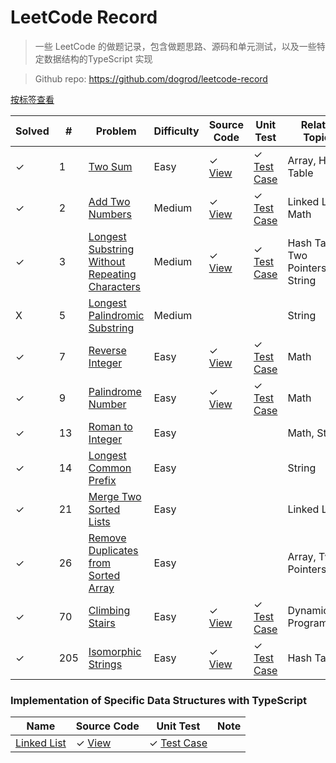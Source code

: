 # LeetCode Record

> 一些 LeetCode 的做题记录，包含做题思路、源码和单元测试，以及一些特定数据结构的TypeScript 实现

> Github repo: https://github.com/dogrod/leetcode-record

[按标签查看](http://leetcode.dogrod.com/#/sort-by-topic)

 Solved | # | Problem | Difficulty | Source Code | Unit Test | Related Topics
---- | --- | --- | --- | --- | --- | ---
✓ | 1 | [Two Sum](http://leetcode.dogrod.com/#/problems/two-sum) | Easy | ✓ [View](https://github.com/dogrod/leetcode-record/blob/master/src/two-sum.ts) | ✓ [Test Case](https://github.com/dogrod/leetcode-record/blob/master/__test__/unit/two-sum.spec.ts) | Array, Hash Table
✓ | 2 | [Add Two Numbers](http://leetcode.dogrod.com/#/problems/add-two-numbers) | Medium | ✓ [View](https://github.com/dogrod/leetcode-record/blob/master/src/add-two-numbers.ts) | ✓ [Test Case](https://github.com/dogrod/leetcode-record/blob/master/__test__/unit/add-two-numbers.spec.ts) | Linked List, Math
✓ | 3 | [Longest Substring Without Repeating Characters](http://leetcode.dogrod.com/#/problems/longest-substring-without-repeating-characters) | Medium | ✓ [View](https://github.com/dogrod/leetcode-record/blob/master/src/longest-substring-without-repeating-characters.ts) | ✓ [Test Case](https://github.com/dogrod/leetcode-record/blob/master/__test__/unit/longest-substring-without-repeating-characters.spec.ts) | Hash Table, Two Pointers, String
X | 5 | [Longest Palindromic Substring](http://leetcode.dogrod.com/#/problems/longest-palindromic-substring) | Medium |   |   | String
✓ | 7 | [Reverse Integer](http://leetcode.dogrod.com/#/problems/reverse-integer) | Easy | ✓ [View](https://github.com/dogrod/leetcode-record/blob/master/src/reverse-integer.ts) | ✓ [Test Case](https://github.com/dogrod/leetcode-record/blob/master/__test__/unit/reverse-integer.spec.ts) | Math
✓ | 9 | [Palindrome Number](http://leetcode.dogrod.com/#/problems/palindrome-number) | Easy | ✓ [View](https://github.com/dogrod/leetcode-record/blob/master/src/palindrome-number.ts) | ✓ [Test Case](https://github.com/dogrod/leetcode-record/blob/master/__test__/unit/palindrome-number.spec.ts) | Math
✓ | 13 | [Roman to Integer](http://leetcode.dogrod.com/#/problems/roman-to-integer) | Easy |   |   | Math, String
✓ | 14 | [Longest Common Prefix](http://leetcode.dogrod.com/#/problems/longest-common-prefix) | Easy |   |   | String
✓ | 21 | [Merge Two Sorted Lists](http://leetcode.dogrod.com/#/problems/merge-two-sorted-lists) | Easy |   |   | Linked List
✓ | 26 | [Remove Duplicates from Sorted Array](http://leetcode.dogrod.com/#/problems/remove-duplicates-from-sorted-array) | Easy |   |   | Array, Two Pointers
✓ | 70 | [Climbing Stairs](http://leetcode.dogrod.com/#/problems/climbing-stairs) | Easy | ✓ [View](https://github.com/dogrod/leetcode-record/blob/master/src/climbing-stairs.ts) | ✓ [Test Case](https://github.com/dogrod/leetcode-record/blob/master/__test__/unit/climbing-stairs.spec.ts) | Dynamic Programming
✓ | 205 | [Isomorphic Strings](http://leetcode.dogrod.com/#/problems/isomorphic-strings) | Easy | ✓ [View](https://github.com/dogrod/leetcode-record/blob/master/src/isomorphic-strings.ts) | ✓ [Test Case](https://github.com/dogrod/leetcode-record/blob/master/__test__/unit/isomorphic-strings.spec.ts) | Hash Table

### Implementation of Specific Data Structures with TypeScript 

Name | Source Code | Unit Test | Note
---  | ---         | ---       | ---
[Linked List](http://leetcode.dogrod.com/#/data-structures/linked-list) | ✓ [View](https://github.com/dogrod/leetcode-record/blob/master/src/utils/linked-list/index.ts) | ✓ [Test Case](https://github.com/dogrod/leetcode-record/blob/master/__test__/unit/linked-list/index.spec.ts) | 